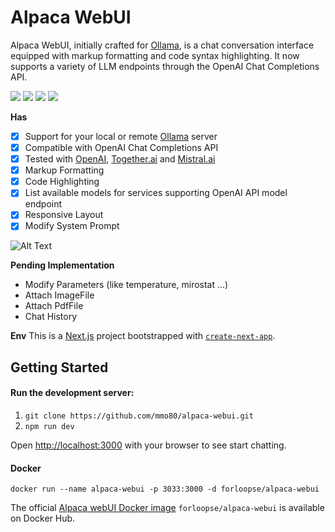 # Alpaca WebUI
Alpaca WebUI, initially crafted for [Ollama](https://ollama.com/), is a chat conversation interface equipped with markup formatting and code syntax highlighting. It now supports a variety of LLM endpoints through the OpenAI Chat Completions API.

<a href="https://github.com/mmo80/alpaca-webui/actions/workflows/integrations.yml"><img src="https://img.shields.io/github/actions/workflow/status/mmo80/alpaca-webui/integrations.yml" /></a> <img src="https://img.shields.io/github/commit-activity/t/mmo80/alpaca-webui" /> <img src="https://img.shields.io/github/languages/top/mmo80/alpaca-webui" /> <img src="https://img.shields.io/github/repo-size/mmo80/alpaca-webui" />
<br>

**Has**
- [x] Support for your local or remote [Ollama](https://ollama.com/) server
- [x] Compatible with OpenAI Chat Completions API
- [x] Tested with [OpenAI](https://chat.openai.com/), [Together.ai](https://www.together.ai/products#inference) and [Mistral.ai](https://mistral.ai/)
- [x] Markup Formatting
- [x] Code Highlighting
- [x] List available models for services supporting OpenAI API model endpoint
- [x] Responsive Layout
- [x] Modify System Prompt

![Alt Text](https://media.giphy.com/media/SYkpUkv9ycAD912GIV/giphy.gif)


**Pending Implementation**
- Modify Parameters (like temperature, mirostat ...)
- Attach ImageFile
- Attach PdfFile
- Chat History

**Env**
This is a [Next.js](https://nextjs.org/) project bootstrapped with [`create-next-app`](https://github.com/vercel/next.js/tree/canary/packages/create-next-app).

## Getting Started

#### Run the development server:
1. `git clone https://github.com/mmo80/alpaca-webui.git`
2. `npm run dev`

Open [http://localhost:3000](http://localhost:3000) with your browser to see start chatting.

#### Docker
```shell
docker run --name alpaca-webui -p 3033:3000 -d forloopse/alpaca-webui
```
The official [Alpaca webUI Docker image](https://hub.docker.com/r/forloopse/alpaca-webui) `forloopse/alpaca-webui` is available on Docker Hub.